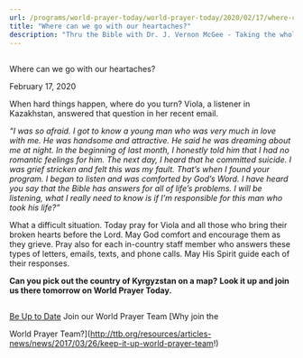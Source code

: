 ```yaml
---
url: /programs/world-prayer-today/world-prayer-today/2020/02/17/where-can-we-go-with-our-heartaches
title: "Where can we go with our heartaches?"
description: "Thru the Bible with Dr. J. Vernon McGee - Taking the whole Word to the whole world"
---
```







## 
 Where can we go with our heartaches?


February 17, 2020




When hard things happen, where do you turn? Viola, a listener in Kazakhstan, answered that question in her recent email.


*“I was so afraid. I got to know a young man who was very much in love with me. He was handsome and attractive. He said he was dreaming about me at night. In the beginning of last month, I honestly told him that I had no romantic feelings for him. The next day, I heard that he committed suicide. I was grief stricken and felt this was my fault. That’s when I found your program. I began to listen and was comforted by God’s Word. I have heard you say that the Bible has answers for all of life’s problems. I will be listening, what I really need to know is if I’m responsible for this man who took his life?”*


What a difficult situation. Today pray for Viola and all those who bring their broken hearts before the Lord. May God comfort and encourage them as they grieve. Pray also for each in-country staff member who answers these types of letters, emails, texts, and phone calls. May His Spirit guide each of their responses.


**Can you pick out the country of Kyrgyzstan on a map?** **Look it up and join us there tomorrow on World Prayer Today.**







## 




[Be Up to Date](http://feeds.feedburner.com/WorldPrayerToday "World Prayer Today RSS Feed")
Join our World Prayer Team
[Why join the  

World Prayer Team?](http://ttb.org/resources/articles-news/news/2017/03/26/keep-it-up-world-prayer-team!)




